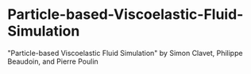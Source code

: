 # Particle-based-Viscoelastic-Fluid-Simulation
"Particle-based Viscoelastic Fluid Simulation" by Simon Clavet, Philippe Beaudoin, and Pierre Poulin
